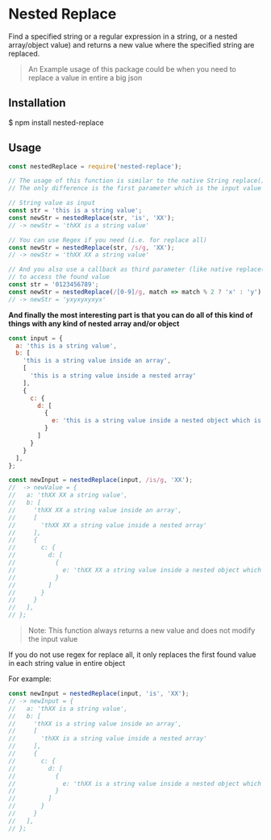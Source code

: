 # Nested Replace

Find a specified string or a regular expression in a string, or a nested array/object value) and returns a new value where the specified string are replaced.

> An Example usage of this package could be when you need to replace a value in entire a big json

## Installation

$ npm install nested-replace

## Usage

```javascript
const nestedReplace = require('nested-replace');

// The usage of this function is similar to the native String replace() method
// The only difference is the first parameter which is the input value that would be processed for replacement

// String value as input
const str = 'this is a string value';
const newStr = nestedReplace(str, 'is', 'XX');
// -> newStr = 'thXX is a string value'

// You can use Regex if you need (i.e. for replace all)
const newStr = nestedReplace(str, /s/g, 'XX');
// -> newStr = 'thXX XX a string value'

// And you also use a callback as third parameter (like native replace())
// to access the found value
const str = '0123456789';
const newStr = nestedReplace(/[0-9]/g, match => match % 2 ? 'x' : 'y')
// -> newStr = 'yxyxyxyxyx'
```

**And finally the most interesting part is that you can do all of this kind of things with any kind of nested array and/or object**

```javascript
const input = {
  a: 'this is a string value',
  b: [
    'this is a string value inside an array',
    [
      'this is a string value inside a nested array'
    ],
    {
      c: {
        d: [
          {
            e: 'this is a string value inside a nested object which is inside a nested array which is inside a nested object which is inside another nested object :)'
          }
        ]
      }
    }
  ],
};

const newInput = nestedReplace(input, /is/g, 'XX');
//  -> newValue = {
//   a: 'thXX XX a string value',
//   b: [
//     'thXX XX a string value inside an array',
//     [
//       'thXX XX a string value inside a nested array'
//     ],
//     {
//       c: {
//         d: [
//           {
//             e: 'thXX XX a string value inside a nested object which XX inside a nested array which XX inside a nested object which XX inside another nested object :)'
//           }
//         ]
//       }
//     }
//   ],
// };

```

> Note: This function always returns a new value and does not modify the input value

If you do not use regex for replace all, it only replaces the first found value in each string value in entire object

For example:

```javascript
const newInput = nestedReplace(input, 'is', 'XX');
// -> newInput = {
//   a: 'thXX is a string value',
//   b: [
//     'thXX is a string value inside an array',
//     [
//       'thXX is a string value inside a nested array'
//     ],
//     {
//       c: {
//         d: [
//           {
//             e: 'thXX is a string value inside a nested object which is inside a nested array which is inside a nested object which is inside another nested object :)'
//           }
//         ]
//       }
//     }
//   ],
// };
```
